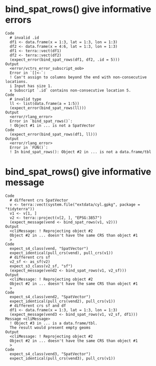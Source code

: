 # bind_spat_rows() give informative errors

    Code
      # invalid .id
      df1 <- data.frame(x = 1:3, lat = 1:3, lon = 1:3)
      df2 <- data.frame(x = 4:6, lat = 1:3, lon = 1:3)
      df1 <- terra::vect(df1)
      df2 <- terra::vect(df2)
      (expect_error(bind_spat_rows(df1, df2, .id = 5)))
    Output
      <error/vctrs_error_subscript_oob>
      Error in `[[<-`:
      ! Can't assign to columns beyond the end with non-consecutive locations.
      i Input has size 1.
      x Subscript `.id` contains non-consecutive location 5.
    Code
      # invalid type
      ll <- list(data.frame(a = 1:5))
      (expect_error(bind_spat_rows(ll)))
    Output
      <error/rlang_error>
      Error in `bind_spat_rows()`:
      ! Object #1 in ... is not a SpatVector
    Code
      (expect_error(bind_spat_rows(df1, ll)))
    Output
      <error/rlang_error>
      Error in `FUN()`:
      ! In bind_spat_rows(): Object #2 in ... is not a data.frame/tbl

# bind_spat_rows() give informative message

    Code
      # different crs SpatVector
      v <- terra::vect(system.file("extdata/cyl.gpkg", package = "tidyterra"))
      v1 <- v[1, ]
      v2 <- terra::project(v[2, ], "EPSG:3857")
      (expect_message(vend <- bind_spat_rows(v1, v2)))
    Output
      <cliMessage: ! Reprojecting object #2
      Object #2 in ... doesn't have the same CRS than object #1
      >
    Code
      expect_s4_class(vend, "SpatVector")
      expect_identical(pull_crs(vend), pull_crs(v1))
      # different crs sf
      v2_sf <- as_sf(v2)
      expect_s3_class(v2_sf, "sf")
      (expect_message(vend2 <- bind_spat_rows(v1, v2_sf)))
    Output
      <cliMessage: ! Reprojecting object #2
      Object #2 in ... doesn't have the same CRS than object #1
      >
    Code
      expect_s4_class(vend2, "SpatVector")
      expect_identical(pull_crs(vend2), pull_crs(v1))
      # different crs sf and df
      df1 <- data.frame(x = 1:3, lat = 1:3, lon = 1:3)
      (expect_message(vend3 <- bind_spat_rows(v1, v2_sf, df1)))
    Message <cliMessage>
      ! Object #3 in ... is a data.frame/tbl.
      The result would present empty geoms
    Output
      <cliMessage: ! Reprojecting object #2
      Object #2 in ... doesn't have the same CRS than object #1
      >
    Code
      expect_s4_class(vend3, "SpatVector")
      expect_identical(pull_crs(vend3), pull_crs(v1))

